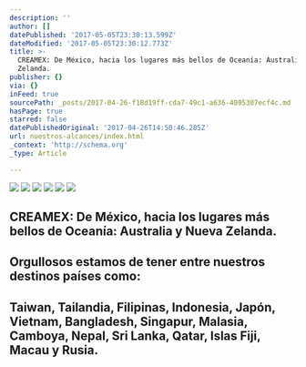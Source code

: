 ```yaml
---
description: ''
author: []
datePublished: '2017-05-05T23:30:13.599Z'
dateModified: '2017-05-05T23:30:12.773Z'
title: >-
  CREAMEX: De México, hacia los lugares más bellos de Oceanía: Australia y Nueva
  Zelanda.
publisher: {}
via: {}
inFeed: true
sourcePath: _posts/2017-04-26-f18d19ff-cda7-49c1-a636-4095307ecf4c.md
hasPage: true
starred: false
datePublishedOriginal: '2017-04-26T14:50:46.285Z'
url: nuestros-alcances/index.html
_context: 'http://schema.org'
_type: Article

---
```

![](https://the-grid-user-content.s3-us-west-2.amazonaws.com/2544f841-8bcf-4795-ba69-b351dd00932e.jpg)
![](https://the-grid-user-content.s3-us-west-2.amazonaws.com/6948ee88-a31b-4799-a1c4-586d1168f07e.jpg)
![](https://the-grid-user-content.s3-us-west-2.amazonaws.com/5093aee9-0e14-4983-9d10-aa7f008fd1a8.jpg)
![](https://the-grid-user-content.s3-us-west-2.amazonaws.com/a21ae356-3adc-4497-9ed8-1734e3974d6a.jpg)
![](https://the-grid-user-content.s3-us-west-2.amazonaws.com/e3f005c0-0bff-48f8-bd25-a09bfcc8d196.jpg)
![](https://the-grid-user-content.s3-us-west-2.amazonaws.com/8409a1f2-56a7-4ed7-8438-3412e0d1f8cf.jpg)

## **CREAMEX:** De México, hacia los lugares más bellos de Oceanía: Australia y Nueva Zelanda.

## Orgullosos estamos de tener entre nuestros destinos países como: 

## Taiwan, Tailandia, Filipinas, Indonesia, Japón, Vietnam, Bangladesh, Singapur, Malasia, Camboya, Nepal, Sri Lanka, Qatar, Islas Fiji, Macau y Rusia.